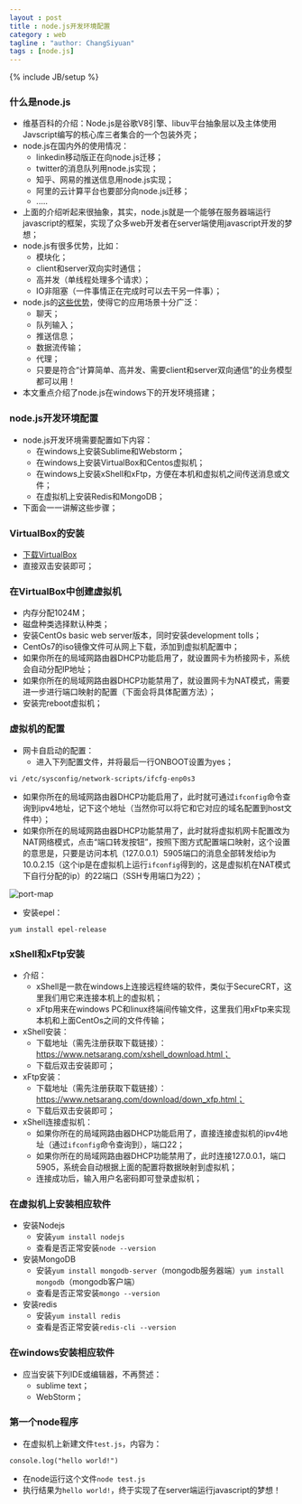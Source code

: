 ```yaml
---
layout : post
title : node.js开发环境配置
category : web
tagline : "author: ChangSiyuan"
tags : [node.js]
---
```

{% include JB/setup %}

### 什么是node.js
- 维基百科的介绍：Node.js是谷歌V8引擎、libuv平台抽象层以及主体使用Javscript编写的核心库三者集合的一个包装外壳；
- node.js在国内外的使用情况：
  - linkedin移动版正在向node.js迁移；
  - twitter的消息队列用node.js实现；
  - 知乎、网易的推送信息用node.js实现；
  - 阿里的云计算平台也要部分向node.js迁移；
  - .....
- 上面的介绍听起来很抽象，其实，node.js就是一个能够在服务器端运行javascript的框架，实现了众多web开发者在server端使用javascript开发的梦想；
- node.js有很多优势，比如：
  - 模块化；
  - client和server双向实时通信；
  - 高并发（单线程处理多个请求）；
  - IO非阻塞（一件事情正在完成时可以去干另一件事）；
- node.js的[这些优势](http://blog.jobbole.com/53736/)，使得它的应用场景十分广泛：
  - 聊天；
  - 队列输入；
  - 推送信息；
  - 数据流传输；
  - 代理；
  - 只要是符合“计算简单、高并发、需要client和server双向通信”的业务模型都可以用！
- 本文重点介绍了node.js在windows下的开发环境搭建；

### node.js开发环境配置
- node.js开发环境需要配置如下内容：
  - 在windows上安装Sublime和Webstorm；
  - 在windows上安装VirtualBox和Centos虚拟机；
  - 在windows上安装xShell和xFtp，方便在本机和虚拟机之间传送消息或文件；
  - 在虚拟机上安装Redis和MongoDB；
- 下面会一一讲解这些步骤；

### VirtualBox的安装
- [下载VirtualBox](https://www.virtualbox.org/wiki/Downloads)
- 直接双击安装即可；

### 在VirtualBox中创建虚拟机
- 内存分配1024M；
- 磁盘种类选择默认种类；
- 安装CentOs basic web server版本，同时安装development tolls；
- CentOs7的iso镜像文件可从网上下载，添加到虚拟机配置中；
- 如果你所在的局域网路由器DHCP功能启用了，就设置网卡为桥接网卡，系统会自动分配IP地址；
- 如果你所在的局域网路由器DHCP功能禁用了，就设置网卡为NAT模式，需要进一步进行端口映射的配置（下面会将具体配置方法）；
- 安装完reboot虚拟机；

### 虚拟机的配置
- 网卡自启动的配置：
  - 进入下列配置文件，并将最后一行ONBOOT设置为yes；

```
vi /etc/sysconfig/network-scripts/ifcfg-enp0s3
```

- 如果你所在的局域网路由器DHCP功能启用了，此时就可通过`ifconfig`命令查询到ipv4地址，记下这个地址（当然你可以将它和它对应的域名配置到host文件中）；
- 如果你所在的局域网路由器DHCP功能禁用了，此时就将虚拟机网卡配置改为NAT网络模式，点击“端口转发按钮”，按照下图方式配置端口映射，这个设置的意思是，只要是访问本机（127.0.0.1）5905端口的消息全部转发给ip为10.0.2.15（这个ip是在虚拟机上运行`ifconfig`得到的，这是虚拟机在NAT模式下自行分配的ip）的22端口（SSH专用端口为22）；

![port-map](https://github.com/changsiyuan/changsiyuan.github.io/blob/master/_image/port-map.png)

- 安装epel：

```
yum install epel-release
```

### xShell和xFtp安装
- 介绍：
  - xShell是一款在windows上连接远程终端的软件，类似于SecureCRT，这里我们用它来连接本机上的虚拟机；
  - xFtp用来在windows PC和linux终端间传输文件，这里我们用xFtp来实现本机和上面CentOs之间的文件传输；
- xShell安装：
  - 下载地址（需先注册获取下载链接）：https://www.netsarang.com/xshell_download.html；
  - 下载后双击安装即可；
- xFtp安装：
  - 下载地址（需先注册获取下载链接）：https://www.netsarang.com/download/down_xfp.html；
  - 下载后双击安装即可；
- xShell连接虚拟机：
  - 如果你所在的局域网路由器DHCP功能启用了，直接连接虚拟机的ipv4地址（通过`ifconfig`命令查询到），端口22；
  - 如果你所在的局域网路由器DHCP功能禁用了，此时连接127.0.0.1，端口5905，系统会自动根据上面的配置将数据映射到虚拟机；
  - 连接成功后，输入用户名密码即可登录虚拟机；

### 在虚拟机上安装相应软件
- 安装Nodejs
  - 安装`yum install nodejs`
  - 查看是否正常安装`node --version`
- 安装MongoDB
  - 安装`yum install mongodb-server`（mongodb服务器端）`yum install mongodb`（mongodb客户端）
  - 查看是否正常安装`mongo --version`
- 安装redis
  - 安装`yum install redis`
  - 查看是否正常安装`redis-cli --version`

### 在windows安装相应软件
- 应当安装下列IDE或编辑器，不再赘述：
  - sublime text；
  - WebStorm；

### 第一个node程序
- 在虚拟机上新建文件`test.js`，内容为：

```
console.log("hello world!")
```

- 在node运行这个文件`node test.js`
- 执行结果为`hello world!`，终于实现了在server端运行javascript的梦想！


